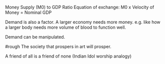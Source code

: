 Money Supply (M0) to GDP Ratio
Equation of exchange: M0 x Velocity of Money = Nominal GDP

Demand is also a factor. A larger economy needs more money.
e.g. like how a larger body needs more volume of blood to function well.

Demand can be manipulated.

#rough 
The society that prospers in art will prosper.

A friend of all is a friend of none (Indian Idol worship analogy)